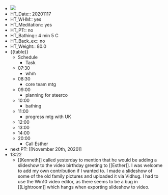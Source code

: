 - ![](https://firebasestorage.googleapis.com/v0/b/firescript-577a2.appspot.com/o/imgs%2Fapp%2FDavidsroam%2FnNal-O8d8F.png?alt=media&token=943f409a-8adb-4d8d-b800-46aff3ca4f1b)
- HT_Date:: 20201117
- HT_WHM:: yes
- HT_Meditation:: yes
- HT_PT:: no
- HT_Bathing:: 4 min 5 C
- HT_Back_ex:: no
- HT_Weight:: 80.0
- {{table}}
    - Schedule
        - Task
    - 07:30
        - whm
    - 08:30
        - core team mtg
    - 09:00
        - planning for steerco
    - 10:00
        - bathing
    - 11:00
        - progress mtg with UK
    - 12:00
    - 13:00
    - 14:00
    - 20:00
        - Call Esther
- next PT: [[November 20th, 2020]]
-  13:22
    - [[Kenneth]] called yesterday to mention that he would be adding a slideshow to the video birthday greeting to [[Esther]]. I was welcome to add my own contribution if I wanted to. I made a slideshow of some of the old family pictures and uploaded it via Vidhug. I had to use the Win10 video editor, as there seems to be a bug in [[Lightroom]] which hangs when exporting slideshow to video.
